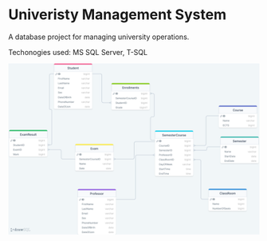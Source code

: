 # Univeristy Management System

A database project for managing university operations.

Techonogies used: MS SQL Server, T-SQL

![img](./img/database_schema.png)